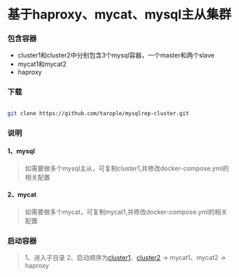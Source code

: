 # 基于haproxy、mycat、mysql主从集群

### 包含容器

* cluster1和cluster2中分别包含3个mysql容器，一个master和两个slave
* mycat1和mycat2
* haproxy

### 下载

~~~bash

git clone https://github.com/tarople/mysqlrep-cluster.git

~~~

### 说明

#### 1、mysql

  > 如需要做多个mysql主从，可复制cluster1,并修改docker-compose.yml的相关配置

#### 2、mycat

  > 如需要做多个mycat，可复制mycat1,并修改docker-compose.yml的相关配置

### 启动容器

> 1、进入子目录
> 2、启动顺序为[cluster1](https://github.com/tarople/mysqlrep-cluster/tree/master/cluster1)、[cluster2](https://github.com/tarople/mysqlrep-cluster/tree/master/cluster2) -> mycat1、mycat2 -> haproxy
